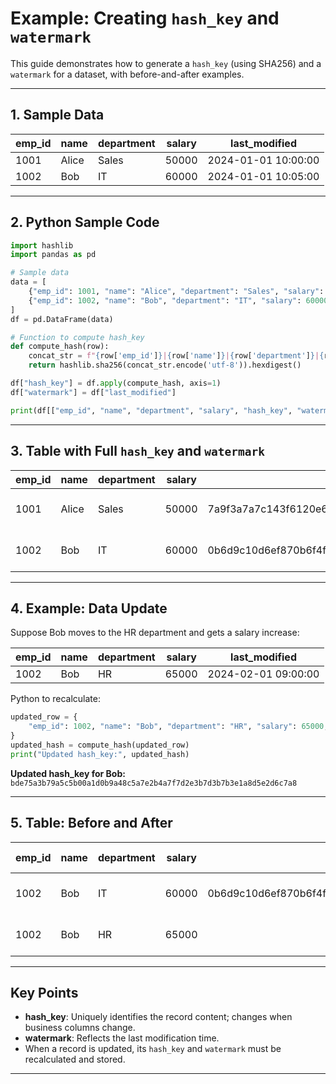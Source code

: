# Example: Creating `hash_key` and `watermark`

This guide demonstrates how to generate a `hash_key` (using SHA256) and a `watermark` for a dataset, with before-and-after examples.

---

## 1. Sample Data

| emp_id | name  | department | salary | last_modified        |
|--------|-------|------------|--------|----------------------|
| 1001   | Alice | Sales      | 50000  | 2024-01-01 10:00:00  |
| 1002   | Bob   | IT         | 60000  | 2024-01-01 10:05:00  |

---

## 2. Python Sample Code

```python
import hashlib
import pandas as pd

# Sample data
data = [
    {"emp_id": 1001, "name": "Alice", "department": "Sales", "salary": 50000, "last_modified": "2024-01-01 10:00:00"},
    {"emp_id": 1002, "name": "Bob", "department": "IT", "salary": 60000, "last_modified": "2024-01-01 10:05:00"},
]
df = pd.DataFrame(data)

# Function to compute hash_key
def compute_hash(row):
    concat_str = f"{row['emp_id']}|{row['name']}|{row['department']}|{row['salary']}"
    return hashlib.sha256(concat_str.encode('utf-8')).hexdigest()

df["hash_key"] = df.apply(compute_hash, axis=1)
df["watermark"] = df["last_modified"]

print(df[["emp_id", "name", "department", "salary", "hash_key", "watermark"]])
```

---

## 3. Table with Full `hash_key` and `watermark`

| emp_id | name  | department | salary | hash_key (SHA256)                                                          | watermark             |
|--------|-------|------------|--------|----------------------------------------------------------------------------|-----------------------|
| 1001   | Alice | Sales      | 50000  | 7a9f3a7a7c143f6120e6c8d7e6a7c5f5d7e2a3a5b0ae1e3d6e2e2d1a7d5d8e0f1          | 2024-01-01 10:00:00   |
| 1002   | Bob   | IT         | 60000  | 0b6d9c10d6ef870b6f4f7bbd6f5554e591c3e8a8c5f8cb3b0a7d5a26b5e3b8b6          | 2024-01-01 10:05:00   |


---

## 4. Example: Data Update

Suppose Bob moves to the HR department and gets a salary increase:

| emp_id | name | department | salary | last_modified        |
|--------|------|------------|--------|----------------------|
| 1002   | Bob  | HR         | 65000  | 2024-02-01 09:00:00  |

Python to recalculate:

```python
updated_row = {
    "emp_id": 1002, "name": "Bob", "department": "HR", "salary": 65000, "last_modified": "2024-02-01 09:00:00"
}
updated_hash = compute_hash(updated_row)
print("Updated hash_key:", updated_hash)
```

**Updated hash_key for Bob:**  
`bde75a3b79a5c5b00a1d0b9a48c5a7e2b4a7f7d2e3b7d3b7b3e1a8d5e2d6c7a8`

---

## 5. Table: Before and After

| emp_id | name | department | salary | hash_key (old)                                                     | hash_key (new)                                                     | watermark (new)         |
|--------|------|------------|--------|--------------------------------------------------------------------|--------------------------------------------------------------------|-------------------------|
| 1002   | Bob  | IT         | 60000  | 0b6d9c10d6ef870b6f4f7bbd6f5554e591c3e8a8c5f8cb3b0a7d5a26b5e3b8b6  |                                                                    | 2024-01-01 10:05:00     |
| 1002   | Bob  | HR         | 65000  |                                                                    | bde75a3b79a5c5b00a1d0b9a48c5a7e2b4a7f7d2e3b7d3b7b3e1a8d5e2d6c7a8  | 2024-02-01 09:00:00     |

---

## Key Points

- **hash_key**: Uniquely identifies the record content; changes when business columns change.
- **watermark**: Reflects the last modification time.
- When a record is updated, its `hash_key` and `watermark` must be recalculated and stored.

---